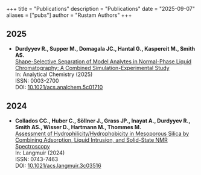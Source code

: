 +++
title = "Publications"
description = "Publications"
date = "2025-09-07"
aliases = ["pubs"]
author = "Rustam Authors"
+++

## 2025

* **Durdyyev R., Supper M., Domagala JC., Hantal G., Kaspereit M., Smith AS.**<br />
  [Shape-Selective Separation of Model Analytes in Normal-Phase Liquid Chromatography: A Combined Simulation-Experimental Study](https://cris.fau.de/publications/346413360?lang=en_GB)<br />
  In: Analytical Chemistry (2025)<br />
  ISSN: 0003-2700<br />
  DOI: [10.1021/acs.analchem.5c01710](https://doi.org/10.1021/acs.analchem.5c01710)<br />

## 2024

* **Collados CC., Huber C., Söllner J., Grass JP., Inayat A., Durdyyev R., Smith AS., Wisser D., Hartmann M., Thommes M.**<br />
  [Assessment of Hydrophilicity/Hydrophobicity in Mesoporous Silica by Combining Adsorption, Liquid Intrusion, and Solid-State NMR Spectroscopy](https://cris.fau.de/publications/324534672?lang=en_GB)<br />
  In: Langmuir (2024)<br />
  ISSN: 0743-7463<br />
  DOI: [10.1021/acs.langmuir.3c03516](https://doi.org/10.1021/acs.langmuir.3c03516)<br />